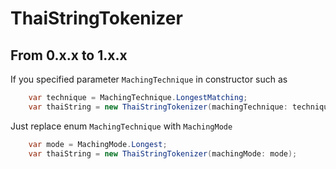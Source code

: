 # ThaiStringTokenizer

## From 0.x.x to 1.x.x

If you specified parameter `MachingTechnique` in constructor such as

```cs
    var technique = MachingTechnique.LongestMatching;
    var thaiString = new ThaiStringTokenizer(machingTechnique: technique);
```

Just replace enum `MachingTechnique` with `MachingMode`

```cs
    var mode = MachingMode.Longest;
    var thaiString = new ThaiStringTokenizer(machingMode: mode);
```
